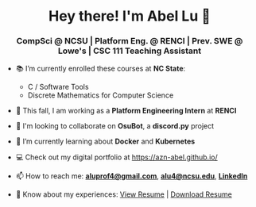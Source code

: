 <h1 align="center">Hey there! I'm Abel Lu 👋</h1>
<h3 align="center">CompSci @ NCSU | Platform Eng. @ RENCI | Prev. SWE @ Lowe's | CSC 111 Teaching Assistant</h3>

- 📚 I’m currently enrolled these courses at **NC State**:
    - C / Software Tools
    - Discrete Mathematics for Computer Science

- 🏢 This fall, I am working as a **Platform Engineering Intern** at **RENCI**

- 👯 I'm looking to collaborate on **OsuBot**, a **discord.py** project

- 🌱 I’m currently learning about **Docker** and **Kubernetes**

- 💻 Check out my digital portfolio at https://azn-abel.github.io/

- 📫 How to reach me: **aluprof4@gmail.com**, **alu4@ncsu.edu**, [**LinkedIn**](https://www.linkedin.com/in/aluprof4/)

- 📄 Know about my experiences: <a href="https://azn-abel.github.io/azn-abel/LuAbelResume-Current.pdf" target="_blank">View Resume</a> | [Download Resume](https://github.com/azn-abel/azn-abel/blob/main/LuAbelResume-Current.pdf?raw=true)
